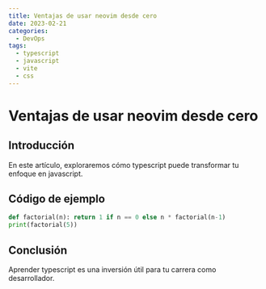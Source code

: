 ```yaml
---
title: Ventajas de usar neovim desde cero
date: 2023-02-21
categories:
  - DevOps
tags:
  - typescript
  - javascript
  - vite
  - css
---
```


# Ventajas de usar neovim desde cero

## Introducción

En este artículo, exploraremos cómo typescript puede transformar tu enfoque en javascript.

## Código de ejemplo

```python
def factorial(n): return 1 if n == 0 else n * factorial(n-1)
print(factorial(5))
```

## Conclusión

Aprender typescript es una inversión útil para tu carrera como desarrollador.